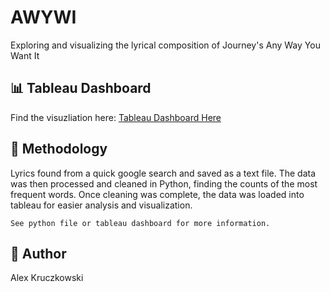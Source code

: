 # AWYWI
Exploring and visualizing the lyrical composition of Journey's Any Way You Want It


## :bar_chart: Tableau Dashboard
Find the visuzliation here: [Tableau Dashboard Here](https://public.tableau.com/views/AnyWayYouWantItVisualized/Dashboard1?:language=en&:display_count=y&publish=yes&:origin=viz_share_link "Tableau Public - Alex Kruczkowski | AWYWI Lyrical Composition")


## :flashlight: Methodology
Lyrics found from a quick google search and saved as a text file. The data was then processed and cleaned in Python, finding the counts of the most frequent words. Once cleaning was complete, the data was loaded into tableau for easier analysis and visualization. 

`See python file or tableau dashboard for more information.`


## :wave: Author
Alex Kruczkowski




